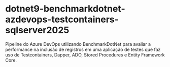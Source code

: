 # dotnet9-benchmarkdotnet-azdevops-testcontainers-sqlserver2025
Pipeline do Azure DevOps utilizando BenchmarkDotNet para avaliar a performance na inclusão de registros em uma aplicação de testes que faz uso de Testcontainers, Dapper, ADO, Stored Procedures e Entity Framework Core.
